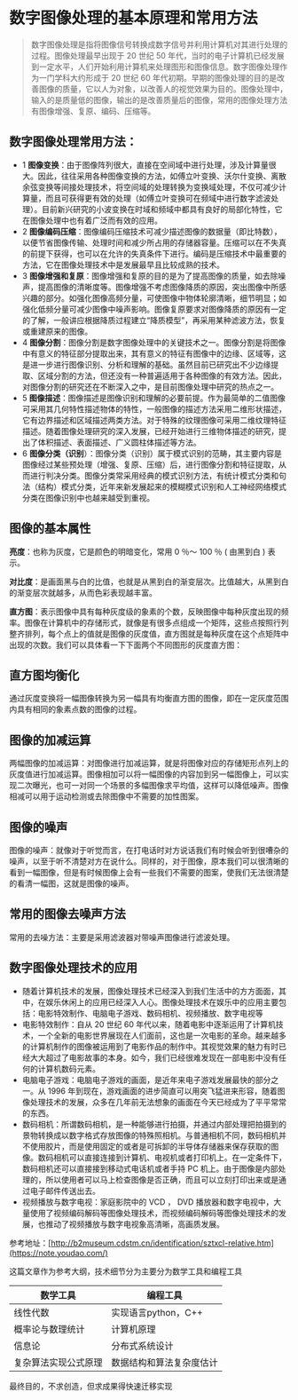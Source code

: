 # 数字图像处理的基本原理和常用方法

> 数字图像处理是指将图像信号转换成数字信号并利用计算机对其进行处理的过程。图像处理最早出现于 20 世纪 50 年代，当时的电子计算机已经发展到一定水平，人们开始利用计算机来处理图形和图像信息。数字图像处理作为一门学科大约形成于 20 世纪 60 年代初期。早期的图像处理的目的是改善图像的质量，它以人为对象，以改善人的视觉效果为目的。图像处理中，输入的是质量低的图像，输出的是改善质量后的图像，常用的图像处理方法有图像增强、复原、编码、压缩等。 

## 数字图像处理常用方法：
- 1 **图像变换**：由于图像阵列很大，直接在空间域中进行处理，涉及计算量很大。因此，往往采用各种图像变换的方法，如傅立叶变换、沃尔什变换、离散余弦变换等间接处理技术，将空间域的处理转换为变换域处理，不仅可减少计算量，而且可获得更有效的处理（如傅立叶变换可在频域中进行数字滤波处理）。目前新兴研究的小波变换在时域和频域中都具有良好的局部化特性，它在图像处理中也有着广泛而有效的应用。 
- 2 **图像编码压缩**：图像编码压缩技术可减少描述图像的数据量（即比特数），以便节省图像传输、处理时间和减少所占用的存储器容量。压缩可以在不失真的前提下获得，也可以在允许的失真条件下进行。编码是压缩技术中最重要的方法，它在图像处理技术中是发展最早且比较成熟的技术。 
- 3 **图像增强和复原**：图像增强和复原的目的是为了提高图像的质量，如去除噪声，提高图像的清晰度等。图像增强不考虑图像降质的原因，突出图像中所感兴趣的部分。如强化图像高频分量，可使图像中物体轮廓清晰，细节明显；如强化低频分量可减少图像中噪声影响。图像复原要求对图像降质的原因有一定的了解，一般讲应根据降质过程建立“降质模型”，再采用某种滤波方法，恢复或重建原来的图像。 
- 4 **图像分割**：图像分割是数字图像处理中的关键技术之一。图像分割是将图像中有意义的特征部分提取出来，其有意义的特征有图像中的边缘、区域等，这是进一步进行图像识别、分析和理解的基础。虽然目前已研究出不少边缘提取、区域分割的方法，但还没有一种普遍适用于各种图像的有效方法。因此，对图像分割的研究还在不断深入之中，是目前图像处理中研究的热点之一。 
- 5 **图像描述**：图像描述是图像识别和理解的必要前提。作为最简单的二值图像可采用其几何特性描述物体的特性，一般图像的描述方法采用二维形状描述，它有边界描述和区域描述两类方法。对于特殊的纹理图像可采用二维纹理特征描述。随着图像处理研究的深入发展，已经开始进行三维物体描述的研究，提出了体积描述、表面描述、广义圆柱体描述等方法。 
- 6 **图像分类（识别**）：图像分类（识别）属于模式识别的范畴，其主要内容是图像经过某些预处理（增强、复原、压缩）后，进行图像分割和特征提取，从而进行判决分类。图像分类常采用经典的模式识别方法，有统计模式分类和句法（结构）模式分类，近年来新发展起来的模糊模式识别和人工神经网络模式分类在图像识别中也越来越受到重视。

## 图像的基本属性
**亮度**：也称为灰度，它是颜色的明暗变化，常用 0 ％～ 100 ％ ( 由黑到白 ) 表示。

**对比度**：是画面黑与白的比值，也就是从黑到白的渐变层次。比值越大，从黑到白的渐变层次就越多，从而色彩表现越丰富。 

**直方图**：表示图像中具有每种灰度级的象素的个数，反映图像中每种灰度出现的频率。图像在计算机中的存储形式，就像是有很多点组成一个矩阵，这些点按照行列整齐排列，每个点上的值就是图像的灰度值，直方图就是每种灰度在这个点矩阵中出现的次数。我们可以具体看一下下面两个不同图形的灰度直方图：

## 直方图均衡化
通过灰度变换将一幅图像转换为另一幅具有均衡直方图的图像，即在一定灰度范围内具有相同的象素点数的图像的过程。

## 图像的加减运算
两幅图像的加减运算：对图像进行加减运算，就是将图像对应的存储矩形点列上的灰度值进行加减运算。图像相加可以将一幅图像的内容加到另一幅图像上，可以实现二次曝光，也可一对同一个场景的多幅图像求平均值，这样可以降低噪声。图像相减可以用于运动检测或去除图像中不需要的加性图案。 

## 图像的噪声 
图像的噪声：就像对于听觉而言，在打电话时对方说话我们有时候会听到很嘈杂的噪声，以至于听不清楚对方在说什么。同样的，对于图像，原本我们可以很清晰的看到一幅图像，但是有时候图像上会有一些我们不需要的图案，使我们无法很清楚的看清一幅图，这就是图像的噪声。

## 常用的图像去噪声方法
常用的去噪方法：主要是采用滤波器对带噪声图像进行滤波处理。

## 数字图像处理技术的应用
- 随着计算机技术的发展，图像处理技术已经深入到我们生活中的方方面面，其中，在娱乐休闲上的应用已经深入人心。图像处理技术在娱乐中的应用主要包括：电影特效制作、电脑电子游戏、数码相机、视频播放、数字电视等 
 -   电影特效制作：自从 20 世纪 60 年代以来，随着电影中逐渐运用了计算机技术，一个全新的电影世界展现在人们面前，这也是一次电影的革命。越来越多的计算机制作的图像被运用到了电影作品的制作中。其视觉效果的魅力有时已经大大超过了电影故事的本身。如今，我们已经很难发现在一部电影中没有任何的计算机数码元素。 
-    电脑电子游戏：电脑电子游戏的画面，是近年来电子游戏发展最快的部分之一。从 1996 年到现在，游戏画面的进步简直可以用突飞猛进来形容，随着图像处理技术的发展，众多在几年前无法想象的画面在今天已经成为了平平常常的东西。 
 -   数码相机：所谓数码相机，是一种能够进行拍摄，并通过内部处理把拍摄到的景物转换成以数字格式存放图像的特殊照相机。与普通相机不同，数码相机并不使用胶片，而是使用固定的或者是可拆卸的半导体存储器来保存获取的图像。数码相机可以直接连接到计算机、电视机或者打印机上。在一定条件下，数码相机还可以直接接到移动式电话机或者手持 PC 机上。由于图像是内部处理的，所以使用者可以马上检查图像是否正确，而且可以立刻打印出来或是通过电子邮件传送出去。 
 -   视频播放与数字电视：家庭影院中的 VCD ， DVD 播放器和数字电视中，大量使用了视频编码解码等图像处理技术，而视频编码解码等图像处理技术的发展，也推动了视频播放与数字电视象高清晰，高画质发展。 
 

参考地址：[http://b2museum.cdstm.cn/identification/sztxcl-relative.htm](https://note.youdao.com/)

这篇文章作为参考大纲，技术细节分为主要分为数学工具和编程工具

数学工具 | 编程工具
---|---
线性代数 | 实现语言python，C++
概率论与数理统计 | 计算机原理
信息论 | 分布式系统设计
复杂算法实现公式原理 | 数据结构和算法复杂度估计

最终目的，不求创造，但求成果得快速迁移实现